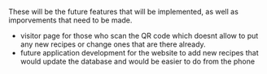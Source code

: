 These will be the future features that will be implemented, as well as imporvements that need to be made.

- visitor page for those who scan the QR code which doesnt allow to put any new recipes or change ones that are there already. 
- future application development for the website to add new recipes that would update the database and would be easier to do from the phone
